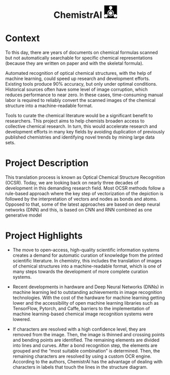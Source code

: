 <h1 align="center">
<b>ChemistrAI</b>
<img height="40em" width="40em" src="icono chemistrai.png" />
</h1>

<h1 align="left">
<b>Context</b>
</h1>

To this day, there are years of documents on chemical formulas scanned but not automatically searchable for specific chemical representations (because they are written on paper and with the skeletal formula).

Automated recognition of optical chemical structures, with the help of machine learning, could speed up research and development efforts. Existing tools produce 90% accuracy, but only under optimal conditions. Historical sources often have some level of image corruption, which reduces performance to near zero. In these cases, time-consuming manual labor is required to reliably convert the scanned images of the chemical structure into a machine-readable format.

Tools to curate the chemical literature would be a significant benefit to researchers. This project aims to help chemists broaden access to collective chemical research. In turn, this would accelerate research and development efforts in many key fields by avoiding duplication of previously published chemistries and identifying novel trends by mining large data sets.

<h1 align="left">
<b>Project Description</b>
</h1>

This translation process is known as Optical Chemical Structure Recognition (OCSR). Today, we are looking back on nearly three decades of development in this demanding research field. Most OCSR methods follow a rule-based approach where the key step of vectorization of the depiction is followed by the interpretation of vectors and nodes as bonds and atoms. Opposed to that, some of the latest approaches are based on deep neural networks (DNN) and this, is based on CNN and RNN combined as one generative model

<h1 align="left">
<b>Project Highlights</b>
</h1>

* The move to open-access, high-quality scientific information systems creates a demand for automatic curation of knowledge from the printed scientific literature. In chemistry, this includes the translation of images of chemical structures into a machine-readable format, which is one of many steps towards the development of more complete curation systems.

* Recent developments in hardware and Deep Neural Networks (DNNs) in machine learning led to outstanding achievements in image recognition technologies. With the cost of the hardware for machine learning getting lower and the accessibility of open machine learning libraries such as TensorFlow, Pytorch, and Caffe, barriers to the implementation of machine learning-based chemical image recognition systems were lowered.

* If characters are resolved with a high confidence level, they are removed from the image. Then, the image is thinned and crossing points and bending points are identified. The remaining elements are divided into lines and curves. After a bond recognition step, the elements are grouped and the “most suitable combination” is determined. Then, the remaining characters are resolved by using a custom OCR engine. According to the authors, ChemistrAI has the advantage of dealing with characters in labels that touch the lines in the structure diagram.

